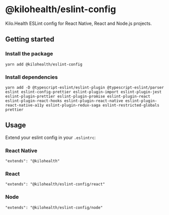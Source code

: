 # @kilohealth/eslint-config

Kilo.Health ESLint config for React Native, React and Node.js projects.

## Getting started

### Install the package

`yarn add @kilohealth/eslint-config`

### Install dependencies

`yarn add -D @typescript-eslint/eslint-plugin @typescript-eslint/parser eslint eslint-config-prettier eslint-plugin-import eslint-plugin-jest eslint-plugin-prettier eslint-plugin-promise eslint-plugin-react eslint-plugin-react-hooks eslint-plugin-react-native eslint-plugin-react-native-a11y eslint-plugin-redux-saga eslint-restricted-globals prettier`

## Usage

Extend your eslint config in your `.eslintrc`:

### React Native

```
"extends": "@kilohealth"
```

### React

```
"extends": "@kilohealth/eslint-config/react"
```

### Node

```
"extends": "@kilohealth/eslint-config/node"
```
